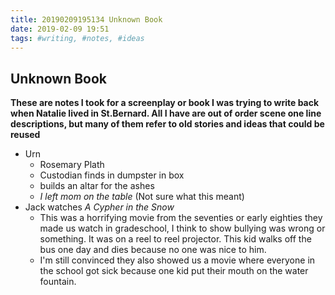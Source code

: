 ```yaml
---
title: 20190209195134 Unknown Book
date: 2019-02-09 19:51
tags: #writing, #notes, #ideas
---
```

## Unknown Book

**These are notes I took for a screenplay or book I was trying to write back when Natalie lived in St.Bernard. All I have are out of order scene one line descriptions, but many of them refer to old stories and ideas that could be reused**

* Urn
    * Rosemary Plath
    * Custodian finds in dumpster in box
    * builds an altar for the ashes
    * *I left mom on the table* (Not sure what this meant)
* Jack watches *A Cypher in the Snow*
    * This was a horrifying movie from the seventies or early eighties they made us watch in gradeschool, I think to show bullying was wrong or something.  It was on a reel to reel projector. This kid walks off the bus one day and dies because no one was nice to him.
    * I'm still convinced they also showed us a movie where everyone in the school got sick because one kid put their mouth on the water fountain.
    